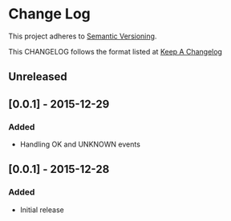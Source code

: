 # Change Log
This project adheres to [Semantic Versioning](http://semver.org/).

This CHANGELOG follows the format listed at [Keep A Changelog](http://keepachangelog.com/)

## Unreleased

## [0.0.1] - 2015-12-29
### Added
- Handling OK and UNKNOWN events

## [0.0.1] - 2015-12-28
### Added
- Initial release
